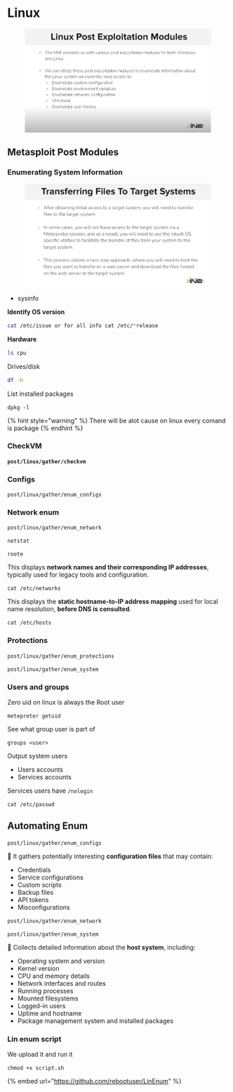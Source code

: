 # Linux

<figure><img src="../../../../../.gitbook/assets/image (15).png" alt=""><figcaption></figcaption></figure>

## Metasploit Post Modules

### Enumerating System Information

<figure><img src="../../../../../.gitbook/assets/Screenshot 2025-08-03 174433.png" alt=""><figcaption></figcaption></figure>

* sysinfo

**Identify OS version**

```bash
cat /etc/issue or for all info cat /etc/*release
```

**Hardware**

```bash
ls cpu
```

Drives/disk

```bash
df -h
```

List installed packages

```
dpkg -l
```

{% hint style="warning" %}
There will be alot cause on linux every comand is package
{% endhint %}

### CheckVM

<pre><code><strong>post/linux/gather/checkvm
</strong></code></pre>

### Configs

```
post/linux/gather/enum_configs
```

### Network enum

```
post/linux/gather/enum_network
```

```
netstat
```

```
roote
```

This displays **network names and their corresponding IP addresses**, typically used for legacy tools and configuration.

```
cat /etc/networks
```

This displays the **static hostname-to-IP address mapping** used for local name resolution, **before DNS is consulted**.

```
cat /etc/hosts
```

### Protections

```
post/linux/gather/enum_protections
```

```
post/linux/gather/enum_system
```

### Users and groups

Zero uid on linux is always the Root user

```
metepreter getuid
```

See what group user is part of

```
groups <user>
```

Output system users

* Users accounts
* Services accounts

Services users have `/nologin`

```
cat /etc/passwd
```

## Automating Enum

```
post/linux/gather/enum_configs
```

🔎 It gathers potentially interesting **configuration files** that may contain:

* Credentials
* Service configurations
* Custom scripts
* Backup files
* API tokens
* Misconfigurations

```
post/linux/gather/enum_network
```

```
post/linux/gather/enum_system
```

&#x20;🔎 Collects detailed information about the **host system**, including:

* Operating system and version
* Kernel version
* CPU and memory details
* Network interfaces and routes
* Running processes
* Mounted filesystems
* Logged-in users
* Uptime and hostname
* Package management system and installed packages

### Lin enum script

We upload it and run it

```
chmod +x script.sh
```

{% embed url="https://github.com/rebootuser/LinEnum" %}
